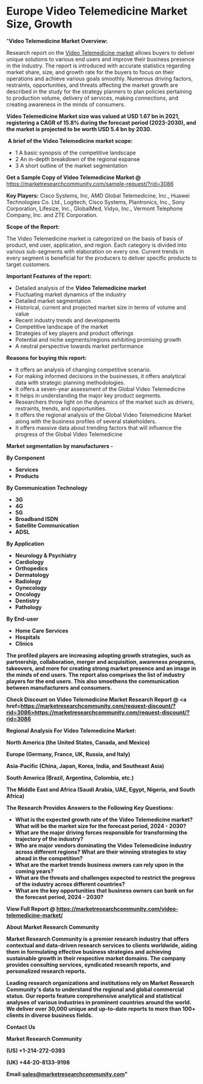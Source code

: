 # Europe Video Telemedicine Market Size, Growth
"<strong>Video Telemedicine Market Overview:</strong>

Research report on the <a href=https://marketresearchcommunity.com/video-telemedicine-market/>Video Telemedicine market</a> allows buyers to deliver unique solutions to various end users and improve their business presence in the industry. The report is introduced with accurate statistics regarding market share, size, and growth rate for the buyers to focus on their operations and achieve various goals smoothly. Numerous driving factors, restraints, opportunities, and threats affecting the market growth are described in the study for the strategy planners to plan policies pertaining to production volume, delivery of services, making connections, and creating awareness in the minds of consumers.

<strong>Video Telemedicine Market size was valued at USD 1.67 bn in 2021, registering a CAGR of 15.8% during the forecast period (2023-2030), and the market is projected to be worth USD 5.4 bn by 2030.</strong>

 <Strong>A brief of the Video Telemedicine market scope:</Strong>
<ul>
 <li>1  A basic synopsis of the competitive landscape</li>
 <li>2  An in-depth breakdown of the regional expanse</li>
 <li>3  A short outline of the market segmentation</li>
</ul>
<strong>Get a Sample Copy of Video Telemedicine Market @ </b></strong><a href=https://marketresearchcommunity.com/sample-request/?rid=3086><u>https://marketresearchcommunity.com/sample-request/?rid=3086</u></a>

<strong>Key Players:</strong> 
Cisco Systems, Inc, AMD Global Telemedicine, Inc., Huawei Technologies Co. Ltd., Logitech, Cisco Systems, Plantronics, Inc., Sony Corporation, Lifesize, Inc., GlobalMed, Vidyo, Inc., Vermont Telephone Company, Inc. and ZTE Corporation.

<strong>Scope of the Report:</strong>

The Video Telemedicine market is categorized on the basis of basis of product, end user, application, and region. Each category is divided into various sub-segments with elaboration on every one. Current trends in every segment is beneficial for the producers to deliver specific products to target customers.

<strong><b>Important Features of the report:</b></strong>
<ul>
  <li>Detailed analysis of the <strong><b>Video Telemedicine </b></strong><strong><b>market</b></strong></li>
  <li>Fluctuating market dynamics of the industry</li>
  <li>Detailed market segmentation</li>
  <li>Historical, current and projected market size in terms of volume and value</li>
  <li>Recent industry trends and developments</li>
  <li>Competitive landscape of the market</li>
  <li>Strategies of key players and product offerings</li>
  <li>Potential and niche segments/regions exhibiting promising growth</li>
  <li>A neutral perspective towards market performance</li>
</ul>
<strong><b>Reasons for buying this report:</b></strong>
<ul>
  <li>It offers an analysis of changing competitive scenario.</li>
  <li>For making informed decisions in the businesses, it offers analytical data with strategic planning methodologies.</li>
  <li>It offers a seven-year assessment of the Global Video Telemedicine</li>
  <li>It helps in understanding the major key product segments.</li>
  <li>Researchers throw light on the dynamics of the market such as drivers, restraints, trends, and opportunities.</li>
  <li>It offers the regional analysis of the Global Video Telemedicine Market along with the business profiles of several stakeholders.</li>
  <li>It offers massive data about trending factors that will influence the progress of the Global Video Telemedicine</li>
</ul>

<strong>Market segmentation by manufacturers -</strong>


<strong><strong>By Component</strong></h4>
<ul>
 	<li>Services</li>
 	<li>Products</li>
</ul>
<strong><strong>By Communication Technology</strong></h4>
<ul>
 	<li>3G</li>
 	<li>4G</li>
 	<li>5G</li>
 	<li>Broadband ISDN</li>
 	<li>Satellite Communication</li>
 	<li>ADSL</li>
</ul>
<strong><strong>By Application</strong></h4>
<ul>
 	<li>Neurology &amp; Psychiatry</li>
 	<li>Cardiology</li>
 	<li>Orthopedics</li>
 	<li>Dermatology</li>
 	<li>Radiology</li>
 	<li>Gynecology</li>
 	<li>Oncology</li>
 	<li>Dentistry</li>
 	<li>Pathology</li>
</ul>
<strong><strong>By End-user</strong></h4>
<ul>
 	<li>Home Care Services</li>
 	<li>Hospitals</li>
 	<li>Clinics</li>
</ul>

The profiled players are increasing adopting growth strategies, such as partnership, collaboration, merger and acquisition, awareness programs, takeovers, and more for creating strong market presence and an image in the minds of end users. The report also comprises the list of industry players for the end users. This also smoothens the communication between manufacturers and consumers.

<strong><b>Check Discount on Video Telemedicine Market Research Report @ </b></strong><a href=https://marketresearchcommunity.com/request-discount/?rid=3086><u>https://marketresearchcommunity.com/request-discount/?rid=3086</u></a>

<strong>Regional Analysis For Video Telemedicine Market:</strong>

<strong>North America</strong> (the United States, Canada, and Mexico)

<strong>Europe</strong> (Germany, France, UK, Russia, and Italy)

<strong>Asia-Pacific</strong> (China, Japan, Korea, India, and Southeast Asia)

<strong>South America</strong> (Brazil, Argentina, Colombia, etc.)

<strong>The Middle East and Africa</strong> (Saudi Arabia, UAE, Egypt, Nigeria, and South Africa)

<strong>The Research Provides Answers to the Following Key Questions:</strong>
<ul>
 	<li>What is the expected growth rate of the Video Telemedicine market? What will be the market size for the forecast period, 2024 - 2030?</li>
 	<li>What are the major driving forces responsible for transforming the trajectory of the industry?</li>
 	<li>Who are major vendors dominating the Video Telemedicine industry across different regions? What are their winning strategies to stay ahead in the competition?</li>
 	<li>What are the market trends business owners can rely upon in the coming years?</li>
 	<li>What are the threats and challenges expected to restrict the progress of the industry across different countries?</li>
 	<li>What are the key opportunities that business owners can bank on for the forecast period, 2024 - 2030?</li>
</ul>

<strong>View Full Report @</strong> <a href=https://marketresearchcommunity.com/video-telemedicine-market/>https://marketresearchcommunity.com/video-telemedicine-market/</a>

<strong>About Market Research Community</strong>

Market Research Community is a premier research industry that offers contextual and data-driven research services to clients worldwide, aiding them in formulating effective business strategies and achieving sustainable growth in their respective market domains. The company provides consulting services, syndicated research reports, and personalized research reports.

Leading research organizations and institutions rely on Market Research Community's data to understand the regional and global commercial status. Our reports feature comprehensive analytical and statistical analyses of various industries in prominent countries around the world. We deliver over 30,000 unique and up-to-date reports to more than 100+ clients in diverse business fields.

<strong>Contact Us</strong>

<strong>Market Research Community</strong>

(US) +1-214-272-0393

(UK) +44-20-8133-9198

<strong>Email:</strong>sales@marketresearchcommunity.com"
